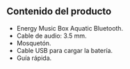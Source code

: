 ## Contenido del producto

* Energy Music Box Aquatic Bluetooth.
* Cable de audio: 3.5 mm.
* Mosquetón.
* Cable USB para cargar la batería.
* Guía rápida.

